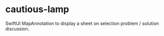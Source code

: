 # cautious-lamp
SwiftUI MapAnnotation to display a sheet on selection problem / solution discussion.
